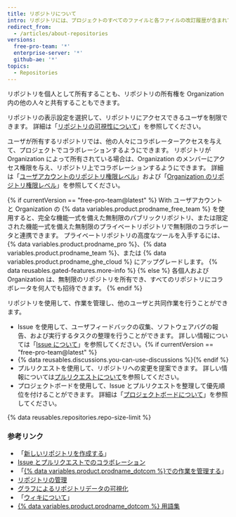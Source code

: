 ```yaml
---
title: リポジトリについて
intro: リポジトリには、プロジェクトのすべてのファイルと各ファイルの改訂履歴が含まれています。 リポジトリ内でプロジェクトの作業について話し合い、管理できます。
redirect_from:
  - /articles/about-repositories
versions:
  free-pro-team: '*'
  enterprise-server: '*'
  github-ae: '*'
topics:
  - Repositories
---
```


リポジトリを個人として所有することも、リポジトリの所有権を Organization 内の他の人々と共有することもできます。

リポジトリの表示設定を選択して、リポジトリにアクセスできるユーザを制限できます。 詳細は「[リポジトリの可視性について](/github/creating-cloning-and-archiving-repositories/about-repository-visibility)」を参照してください。

ユーザが所有するリポジトリでは、他の人々にコラボレーターアクセスを与えて、プロジェクトでコラボレーションするようにできます。 リポジトリが Organization によって所有されている場合は、Organization のメンバーにアクセス権限を与え、リポジトリ上でコラボレーションするようにできます。 詳細は「[ユーザアカウントのリポジトリ権限レベル](/articles/permission-levels-for-a-user-account-repository/)」および「[Organization のリポジトリ権限レベル](/articles/repository-permission-levels-for-an-organization/)」を参照してください。

{% if currentVersion == "free-pro-team@latest" %}
With
ユーザアカウントと Organization の {% data variables.product.prodname_free_team %} を使用すると、完全な機能一式を備えた無制限のパブリックリポジトリ、または限定された機能一式を備えた無制限のプライベートリポジトリで無制限のコラボレータと連携できます。 プライベートリポジトリの高度なツールを入手するには、 {% data variables.product.prodname_pro %}、{% data variables.product.prodname_team %}、または {% data variables.product.prodname_ghe_cloud %} にアップグレードします。 {% data reusables.gated-features.more-info %}
{% else %}
各個人および Organization は、無制限のリポジトリを所有でき、すべてのリポジトリにコラボレータを何人でも招待できます。
{% endif %}

リポジトリを使用して、作業を管理し、他のユーザと共同作業を行うことができます。
- Issue を使用して、ユーザフィードバックの収集、ソフトウェアバグの報告、および実行するタスクの整理を行うことができます。 詳しい情報については「[Issue について](/github/managing-your-work-on-github/about-issues)」を参照してください。{% if currentVersion == "free-pro-team@latest" %}
- {% data reusables.discussions.you-can-use-discussions %}{% endif %}
- プルリクエストを使用して、リポジトリへの変更を提案できます。 詳しい情報については[プルリクエストについて](/github/collaborating-with-issues-and-pull-requests/about-pull-requests)を参照してください。
- プロジェクトボードを使用して、Issue とプルリクエストを整理して優先順位を付けることができます。 詳細は「[プロジェクトボードについて](/github/managing-your-work-on-github/about-project-boards)」を参照してください。

{% data reusables.repositories.repo-size-limit %}

### 参考リンク

- 「[新しいリポジトリを作成する](/articles/creating-a-new-repository)」
- [Issue とプルリクエストでのコラボレーション](/categories/collaborating-with-issues-and-pull-requests)
- 「[{% data variables.product.prodname_dotcom %}での作業を管理する](/categories/managing-your-work-on-github/)」
- [リポジトリの管理](/categories/administering-a-repository)
- [グラフによるリポジトリデータの可視化](/categories/visualizing-repository-data-with-graphs/)
- 「[ウィキについて](/communities/documenting-your-project-with-wikis/about-wikis)」
- [{% data variables.product.prodname_dotcom %} 用語集](/articles/github-glossary)
